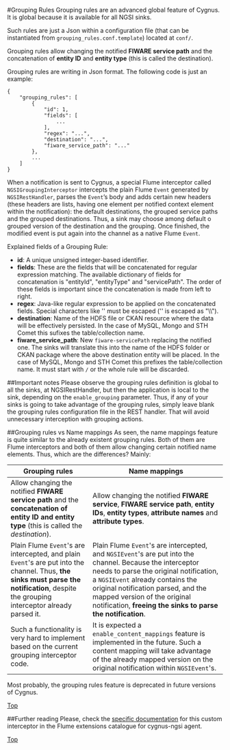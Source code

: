 #<a name="top"></a>Grouping Rules
Grouping rules are an advanced global feature of Cygnus. It is global because it is available for all NGSI sinks.

Such rules are just a Json within a configuration file (that can be instantiated from `grouping_rules.conf.template`) located at `conf/`.

Grouping rules allow changing the notified <b>FIWARE service path</b> and the concatenation of <b>entity ID</b> and <b>entity type</b> (this is called the destination).

Grouping rules are writing in Json format. The following code is just an example:

```
{
    "grouping_rules": [
        {
            "id": 1,
            "fields": [
                ...
            ],
            "regex": "...",
            "destination": "...",
            "fiware_service_path": "..."
        },
        ...
    ]
}
```

When a notification is sent to Cygnus, a special Flume interceptor called `NGSIGroupingInterceptor` intercepts the plain Flume `Event` generated by `NGSIRestHandler`, parses the `Event`’s body and adds certain new headers (these headers are lists, having one element per notified context element within the notification): the default destinations, the grouped service paths and the grouped destinations. Thus, a sink may choose among default o grouped version of the destination and the grouping. Once finished, the modified event is put again into the channel as a native Flume `Event`.

Explained fields of a Grouping Rule:

* <b>id</b>: A unique unsigned integer-based identifier.
* <b>fields</b>: These are the fields that will be concatenated for regular expression matching. The available dictionary of fields for concatenation is "entityId", "entityType" and "servicePath". The order of these fields is important since the concatenation is made from left to right.
* <b>regex</b>: Java-like regular expression to be applied on the concatenated fields. Special characters like '\' must be escaped ('\' is escaped as "\\\\").
* <b>destination</b>: Name of the HDFS file or CKAN resource where the data will be effectively persisted. In the case of MySQL, Mongo and STH Comet this sufixes the table/collection name.
* <b>fiware\_service\_path</b>: New `fiware-servicePath` replacing the notified one. The sinks will translate this into the name of the HDFS folder or CKAN package where the above destination entity will be placed. In the case of MySQL, Mongo and STH Comet this prefixes the table/collection name. It must start with `/` or the whole rule will be discarded.

##Important notes
Please observe the grouping rules definition is global to all the sinks, at NGSIRestHandler, but then the application is local to the sink, depending on the `enable_grouping` parameter. Thus, if any of your sinks is going to take advantage of the grouping rules, simply leave blank the grouping rules configuration file in the REST handler. That will avoid unnecessary interception with grouping actions.

##Grouping rules vs Name mappings
As seen, the name mappings feature is quite similar to the already existent grouping rules. Both of them are Flume interceptors and both of them allow changing certain notified name elements. Thus, which are the differences? Mainly:

| Grouping rules | Name mappings |
|---|---|
|Allow changing the notified <b>FIWARE service path</b> and the <b>concatenation of entity ID and entity type</b> (this is called the <i>destination</i>). |Allow changing the notified <b>FIWARE service</b>, <b>FIWARE service path</b>, <b>entity IDs</b>, <b>entity types</b>, <b>attribute names</b> and <b>attribute types</b>.
|Plain Flume `Event`'s are intercepted, and plain `Event`'s are put into the channel. Thus, <b>the sinks must parse the notification</b>, despite the grouping interceptor already parsed it.|Plain Flume `Event`'s are intercepted, and `NGSIEvent`'s are put into the channel. Because the interceptor needs to parse the original notification, a `NGSIEvent` already contains the original notification parsed, and the mapped version of the original notification, <b>freeing the sinks to parse the notification</b>.
|Such a functionality is very hard to implement based on the current grouping interceptor code.|It is expected a `enable_content_mappings` feature is implemented in the future. Such a content mapping will take advantage of the already mapped version on the original notification within `NGSIEvent`'s.|

Most probably, the grouping rules feature is deprecated in future versions of Cygnus.

[Top](#top)

##Further reading
Please, check the [specific documentation](../flume_extensions_catalogue/ngsi_grouping_interceptor.md) for this custom interceptor in the Flume extensions catalogue for cygnus-ngsi agent.

[Top](#top)
